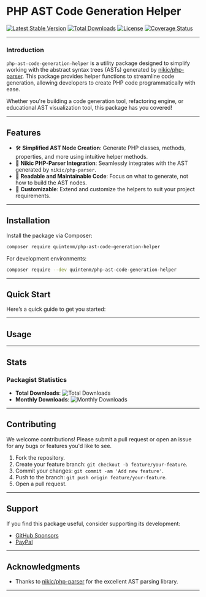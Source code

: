 
# PHP AST Code Generation Helper

[![Latest Stable Version](https://img.shields.io/packagist/v/quintenm/php-ast-code-generation-helper)](https://packagist.org/packages/quintenm/php-ast-code-generation-helper)
[![Total Downloads](https://img.shields.io/packagist/dt/quintenm/php-ast-code-generation-helper)](https://packagist.org/packages/quintenm/php-ast-code-generation-helper)
[![License](https://img.shields.io/github/license/quintenmbusiness/PhpAstCodeGenerationHelper)](https://github.com/quintenmbusiness/PhpAstCodeGenerationHelper/blob/main/LICENSE)
[![Coverage Status](https://coveralls.io/repos/github/quintenmbusiness/PhpAstCodeGenerationHelper/badge.svg?branch=main)](https://coveralls.io/github/quintenmbusiness/PhpAstCodeGenerationHelper?branch=main)

---

### **Introduction**

`php-ast-code-generation-helper` is a utility package designed to simplify working with the abstract syntax trees (ASTs) generated by [nikic/php-parser](https://github.com/nikic/PHP-Parser). This package provides helper functions to streamline code generation, allowing developers to create PHP code programmatically with ease.

Whether you're building a code generation tool, refactoring engine, or educational AST visualization tool, this package has you covered!

---

## **Features**

- 🛠 **Simplified AST Node Creation**: Generate PHP classes, methods, properties, and more using intuitive helper methods.
- 🚀 **Nikic PHP-Parser Integration**: Seamlessly integrates with the AST generated by `nikic/php-parser`.
- 📜 **Readable and Maintainable Code**: Focus on what to generate, not how to build the AST nodes.
- 🧩 **Customizable**: Extend and customize the helpers to suit your project requirements.

---

## **Installation**

Install the package via Composer:

```bash
composer require quintenm/php-ast-code-generation-helper
```

For development environments:

```bash
composer require --dev quintenm/php-ast-code-generation-helper
```

---

## **Quick Start**

Here’s a quick guide to get you started:

---

## **Usage**

---

## **Stats**

### Packagist Statistics
- **Total Downloads**: ![Total Downloads](https://img.shields.io/packagist/dt/quintenm/php-ast-code-generation-helper)
- **Monthly Downloads**: ![Monthly Downloads](https://img.shields.io/packagist/dm/quintenm/php-ast-code-generation-helper)

---

## **Contributing**

We welcome contributions! Please submit a pull request or open an issue for any bugs or features you'd like to see.

1. Fork the repository.
2. Create your feature branch: `git checkout -b feature/your-feature`.
3. Commit your changes: `git commit -am 'Add new feature'`.
4. Push to the branch: `git push origin feature/your-feature`.
5. Open a pull request.

---

## **Support**

If you find this package useful, consider supporting its development:
- [GitHub Sponsors](https://github.com/sponsors/quintenmbusiness)
- [PayPal](https://www.paypal.me/quintenmbusiness)

---

## **Acknowledgments**

- Thanks to [nikic/php-parser](https://github.com/nikic/PHP-Parser) for the excellent AST parsing library.

---

